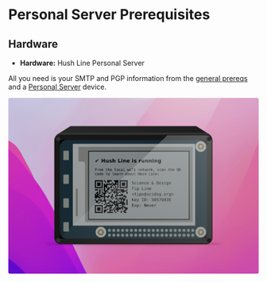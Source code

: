 # Personal Server Prerequisites 

## Hardware

- **Hardware:** Hush Line Personal Server

All you need is your SMTP and PGP information from the [general prereqs](general.md) and a [Personal Server](https://shop.scidsg.org/products/hush-line-personal-server) device.

<img src="../img/personal-server-cover.png">